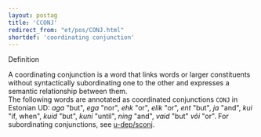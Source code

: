 ```yaml
---
layout: postag
title: 'CCONJ'
redirect_from: "et/pos/CONJ.html"
shortdef: 'coordinating conjunction'
---
```


Definition


A coordinating conjunction is a word that links words or larger constituents without syntactically subordinating one to the other and expresses a semantic relationship between them.<br/>
The following words are annotated as coordinated conjunctions <code>CONJ</code> in Estonian UD: <i>aga</i> "but", <i>ega</i> "nor", <i>ehk</i> "or", <i>elik</i> "or", <i>ent</i> "but", <i>ja</i> "and", <i>kui</i> "if, when", <i>kuid</i> "but", <i>kuni</i> "until", <i>ning</i> "and", <i>vaid</i> "but" <i>või</i> "or".
For subordinating conjunctions, see [u-dep/sconj]().
<!-- Interlanguage links updated Út zář 29 18:40:44 CEST 2020 -->
